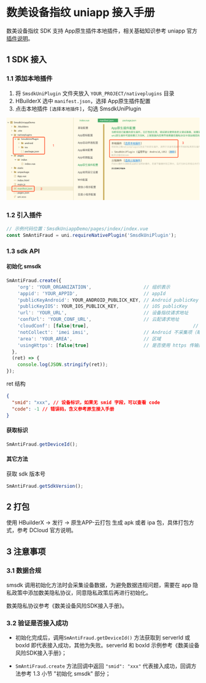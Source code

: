 # 数美设备指纹 uniapp 接入手册

数美设备指纹 SDK 支持 App原生插件本地插件，相关基础知识参考 uniapp 官方 [插件说明](https://nativesupport.dcloud.net.cn/NativePlugin/README)。

## 1 SDK 接入

### 1.1 添加本地插件

1. 将 `SmsdkUniPlugin` 文件夹放入 `YOUR_PROJECT/nativeplugins` 目录
2. HBuilderX 选中 `manifest.json`，选择 App原生插件配置
3. 点击本地插件 `[选择本地插件]`，勾选 SmsdkUniPlugin

![image-20220919154526570](./res/image-20220919154526570.png)

### 1.2 引入插件

```js
// 示例代码位置：SmsdkUniappDemo/pages/index/index.vue
const SmAntiFraud = uni.requireNativePlugin('SmsdkUniPlugin');
```

### 1.3 sdk API

####  初始化 smsdk

```js
SmAntiFraud.create({
    'org': 'YOUR_ORGANIZATION',                   // 组织表示
    'appid': 'YOUR_APPID',                        // appId
    'publicKeyAndroid': YOUR_ANDROID_PUBLICK_KEY, // Android publicKey
    'publicKeyIOS': YOUR_IOS_PUBLICK_KEY,         // iOS publicKey
    'url': 'YOUR_URL',                            // 设备指纹请求地址
    'confUrl': 'YOUR_CONF_URL',                   // 云配请求地址
  	'cloudConf': [false|true],										// 是否使用云配功能，默认使用
    'notCollect': 'imei imsi',                    // Android 不采集项（每项使用空格隔开）
    'area': 'YOUR_AREA',                          // 区域
    'usingHttps': [false|true]                    // 是否使用 https 传输数据
  },
  (ret) => {
    console.log(JSON.stringify(ret));
});
```

ret 结构

```json
{
  "smid": "xxx", // 设备标识，如果无 smid 字段，可以查看 code 
  "code": -1 // 错误码，含义参考原生接入手册
}
```

#### 获取标识

```js
SmAntiFraud.getDeviceId();
```

#### 其它方法

获取 sdk 版本号

```js
SmAntiFraud.getSdkVersion();
```

## 2 打包

使用 HBuilderX -> 发行 -> 原生APP-云打包 生成 apk 或者 ipa 包，具体打包方式，参考 DCloud 官方说明。

## 3 注意事项

### 3.1 数据合规

smsdk 调用初始化方法时会采集设备数据，为避免数据违规问题，需要在 app 隐私政策中添加数美隐私协议，同意隐私政策后再进行初始化。

数美隐私协议参考《数美设备风险SDK接入手册》。

### 3.2 验证是否接入成功

- 初始化完成后，调用`SmAntiFraud.getDeviceId()` 方法获取到 serverId 或 boxId 即代表接入成功，其他为失败。serverId 和 boxId 示例参考《数美设备风险SDK接入手册》；

- `SmAntiFraud.create` 方法回调中返回 `"smid": "xxx"` 代表接入成功，回调方法参考 1.3 小节 "初始化 smsdk" 部分；

